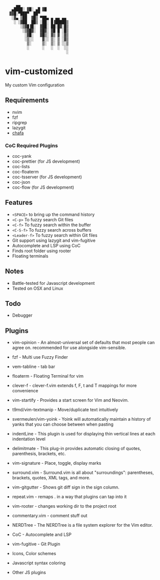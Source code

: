                                    
                                   
         ▄▄                        
       ▄████░ ▓█░ ▄█ ▓█            
      ▓▓█░▀███▀  ██▀               
       ░▓▄ ▒██  ▓█▒ ▀██▄ ▄ ▄▄ ▄▄   
        ░ ░▓██  ██▒ ░██░ █▐█████▒  
           ░▒▓█▐█░  ▓██░ ██░█▓░█▒  
            ░▒▓█▓░  ▓█▓░ ▓█ █ ░█▒  
             ░▓█░   ▓█▒░ ▓▒ ▓ ░▓▒  
             ░▒░░    ▓░░ ▒░ ▒ ░▓▒  
              ▒░     ▒░  ▒░ ▒ ░░▒  
              ░      ░   ░  ░  ░░  
                                ░  
                                   
                                   
                                   
                                   
                                   

# vim-customized
My custom Vim configuration

## Requirements
* nvim
* fzf
* ripgrep
* lazygit
* [chafa](https://github.com/hpjansson/chafa)

### CoC Required Plugins
* coc-yank
* coc-prettier (for JS development)
* coc-lists 
* coc-floaterm 
* coc-tsserver (for JS development)
* coc-json 
* coc-flow (for JS development)

## Features
* `<SPACE>` to bring up the command history
* `<C-p>` To fuzzy search Git files
* `<C-f>` To fuzzy search within the buffer
* `<C-S-f>` To fuzzy search across buffers
* `<Leader-f>` To fuzzy search within Git files
* Git support using lazygit and vim-fugitive
* Autocomplete and LSP using CoC
* Finds root folder using rooter
* Floating terminals

## Notes
* Battle-tested for Javascript development
* Tested on OSX and Linux

## Todo
* Debugger

## Plugins
* vim-opinion - An almost-universal set of defaults that most people can agree on. recommended for use alongside vim-sensible.

* fzf - Multi use Fuzzy Finder

* vem-tabline - tab bar 

* floaterm - Floating Terminal for vim

* clever-f - clever-f.vim extends f, F, t and T mappings for more convenience 

* vim-startify - Provides a start screen for Vim and Neovim.

* t9md/vim-textmanip - Move/duplicate text intuitively

* svermeulen/vim-yoink - Yoink will automatically maintain a history of yanks that you can choose between when pasting

* indentLine - This plugin is used for displaying thin vertical lines at each indentation level

* delimitmate - This plug-in provides automatic closing of quotes, parenthesis, brackets, etc.

* vim-signature - Place, toggle, display marks

* surround.vim - Surround.vim is all about "surroundings": parentheses, brackets, quotes, XML tags, and more.

* vim-gitgutter - Shows git diff sign in the sign column.

* repeat.vim - remaps . in a way that plugins can tap into it

* vim-rooter - changes working dir to the project root

* commentary.vim - comment stuff out

* NERDTree - The NERDTree is a file system explorer for the Vim editor.

* CoC - Autocomplete and LSP

* vim-fugitive - Git Plugin

* Icons, Color schemes
* Javascript syntax coloring
* Other JS plugins



